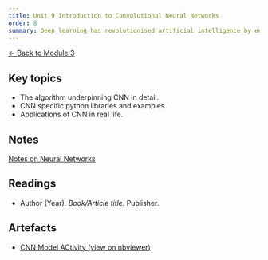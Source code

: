 ```yaml
---
title: Unit 9 Introduction to Convolutional Neural Networks
order: 8
summary: Deep learning has revolutionised artificial intelligence by enabling highly complex pattern recognition across different domains, from image processing to natural language understanding. This week, we will build upon traditional Convolutional Neural Networks (CNNs) and explore more advanced architectures.
---
```


[← Back to Module 3](./)

## Key topics
- The algorithm underpinning CNN in detail.
- CNN specific python libraries and examples.
- Applications of CNN in real life.

## Notes
[Notes on Neural Networks](../../artefacts/module-3/unit-7-notes-on-neural-networks.md)

## Readings
- Author (Year). *Book/Article title*. Publisher.

## Artefacts
- [CNN Model ACtivity (view on nbviewer)](https://nbviewer.org/github/sarahethompson/eportfolio/blob/main/artefacts/module-3/unit-9-CNN-model-activity.ipynb)
